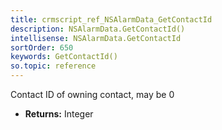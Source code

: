 ```yaml
---
title: crmscript_ref_NSAlarmData_GetContactId
description: NSAlarmData.GetContactId()
intellisense: NSAlarmData.GetContactId
sortOrder: 650
keywords: GetContactId()
so.topic: reference
---
```



Contact ID of owning contact, may be 0



* **Returns:** Integer


